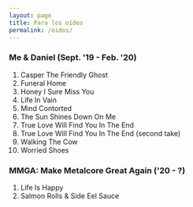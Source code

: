 ```yaml
---
layout: page
title: Para los oídos
permalink: /oidos/
---
```


### Me & Daniel (Sept. '19 - Feb. '20)  
1. Casper The Friendly Ghost
2. Funeral Home  
3. Honey I Sure Miss You  
4. Life In Vain  
5. Mind Contorted  
6. The Sun Shines Down On Me  
7. True Love Will Find You In The End  
8. True Love Will Find You In The End (second take)  
9. Walking The Cow  
10. Worried Shoes

### MMGA: Make Metalcore Great Again ('20 - ?)  
1. Life Is Happy  
2. Salmon Rolls & Side Eel Sauce
  
